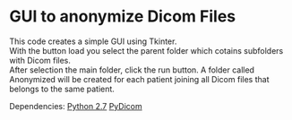 GUI to anonymize Dicom Files
===========================
This code creates a simple GUI using Tkinter. <br/>
With the button load you select the parent folder which
cotains subfolders with Dicom files.<br/>
After selection the main folder, click the run button.
A folder called Anonymized will be created for each patient
joining all Dicom files that belongs to the same patient. <br/>

Dependencies:
<a href="https://www.python.org/downloads/">Python 2.7</a>
<a href="https://code.google.com/p/pydicom/downloads/list">PyDicom</a>

